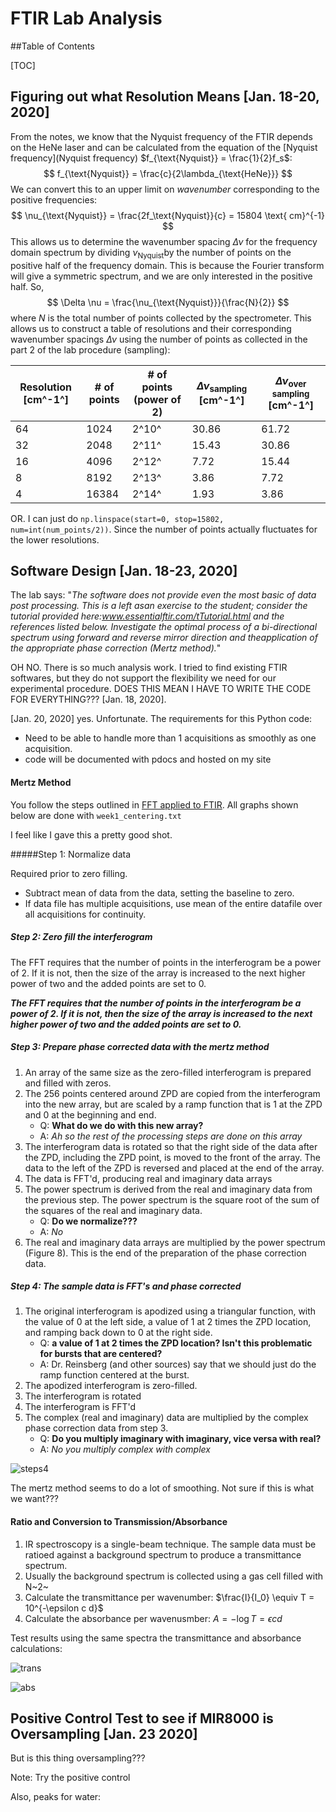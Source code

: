 # FTIR Lab Analysis

##Table of Contents

[TOC]

## Figuring out what Resolution Means [Jan. 18-20, 2020]

From the notes, we know that the Nyquist frequency of the FTIR depends on the HeNe laser and can be calculated from the equation of the [Nyquist frequency](Nyquist frequency) $f_{\text{Nyquist}} = \frac{1}{2}f_s$:
$$
f_{\text{Nyquist}} = \frac{c}{2\lambda_{\text{HeNe}}}
$$
We can convert this to an upper limit on *wavenumber* corresponding to the positive frequencies:
$$
\nu_{\text{Nyquist}} = \frac{2f_\text{Nyquist}}{c} = 15804 \text{ cm}^{-1}
$$
This allows us to determine the wavenumber spacing $\Delta \nu$ for the frequency domain spectrum by dividing $\nu_{\text{Nyquist}}$by the number of points on the positive half of the frequency domain. This is because the Fourier transform will give a symmetric spectrum, and we are only interested in the positive half. So, 
$$
\Delta \nu = \frac{\nu_{\text{Nyquist}}}{\frac{N}{2}}
$$
where $N$ is the total number of points collected by the spectrometer. This allows us to construct a table of resolutions and their corresponding wavenumber spacings $\Delta \nu$ using the number of points as collected in the part 2 of the lab procedure (sampling):

| Resolution [cm^-1^] | \# of points | \# of points (power of 2) | $\Delta \nu_\text{sampling}$ [cm^-1^] | $\Delta \nu_\text{over sampling}$ [cm^-1^] |
| ------------------- | ------------ | ------------------------- | ------------------------------------- | ---------------------------------------- |
| 64                  | 1024         | 2^10^                     | 30.86                                 | 61.72                                    |
| 32                  | 2048         | 2^11^                     | 15.43                                 | 30.86                                    |
| 16                  | 4096         | 2^12^                     | 7.72                                  | 15.44                                    |
| 8                   | 8192         | 2^13^                     | 3.86                                  | 7.72                                     |
| 4                   | 16384        | 2^14^                     | 1.93                                  | 3.86                                     |

 OR. I can just do ```np.linspace(start=0, stop=15802, num=int(num_points/2))```. Since the number of points actually fluctuates for the lower resolutions. 

## Software Design [Jan. 18-23, 2020]

The lab says: "*The software does not provide even the most basic of data post processing. This is a left asan exercise to the student; consider the tutorial provided here:www.essentialftir.com/tTutorial.html and the references listed below. Investigate the optimal process of a bi-directional spectrum using forward and reverse mirror direction and theapplication of the appropriate phase correction (Mertz method).*"

OH NO. There is so much analysis work. I tried to find existing FTIR softwares, but they do not support the flexibility we need for our experimental procedure. DOES THIS MEAN I HAVE TO WRITE THE CODE FOR EVERYTHING??? [Jan. 18, 2020]. 

[Jan. 20, 2020] yes. Unfortunate. The requirements for this Python code:

-   Need to be able to handle more than 1 acquisitions as smoothly as one acquisition. 
-   code will be documented with pdocs and hosted on my site 

#### Mertz Method

You follow the steps outlined in [FFT applied to FTIR](https://web.archive.org/web/20180816190611/http://essentialftir.com/fftTutorial.html). All graphs shown below are done with ```week1_centering.txt```

I feel like I gave this a pretty good shot. 

#####Step 1: Normalize data 

Required prior to zero filling.

-   Subtract mean of data from the data, setting the baseline to zero. 
-   If data file has multiple acquisitions, use mean of the entire datafile over all acquisitions for continuity. 

##### Step 2: Zero fill the interferogram

The FFT requires that the number of points in the interferogram be a power of 2. If it is not, then the size of the array is increased to the next higher power of two and the added points are set to 0.

***The FFT requires that the number of points in the interferogram be a power of 2. If it is not, then the size of the array is increased to the next higher power of two and the added points are set to 0.***

##### Step 3: Prepare phase corrected data with the mertz method

1.  An array of the same size as the zero-filled interferogram is prepared and filled with zeros.
2.  The 256 points centered around ZPD are copied from the interferogram into the new array, but are scaled by a ramp function that is 1 at the ZPD and 0 at the beginning and end. 
    -   Q: **What do we do with this new array?**
    -   A: *Ah so the rest of the processing steps are done on this array*
3.  The interferogram data is rotated so that the right side of the data after the ZPD, including the ZPD point, is moved to the front of the array. The data to the left of the ZPD is reversed and placed at the end of the array.
4.  The data is FFT'd, producing real and imaginary data arrays
5.  The power spectrum is derived from the real and imaginary data from the previous step. The power spectrum is the square root of the sum of the squares of the real and imaginary data. 
    -   Q: **Do we normalize???**
    -   A: *No*
6.  The real and imaginary data arrays are multiplied by the power spectrum (Figure 8). This is the end of the preparation of the phase correction data.

##### Step 4: The sample data is FFT's and phase corrected

1.  The original interferogram is apodized using a triangular function, with the value of 0 at the left side, a value of 1 at 2 times the ZPD location, and ramping back down to 0 at the right side.
    -   Q: **a value of 1 at 2 times the ZPD location? Isn't this problematic for bursts that are centered?**
    -   A: Dr. Reinsberg (and other sources) say that we should just do the ramp function centered at the burst. 
2.  The apodized interferogram is zero-filled.
3.  The interferogram is rotated 
4.  The interferogram is FFT'd
5.  The complex (real and imaginary) data are multiplied by the complex phase correction data from step 3. 
    -   Q: **Do you multiply imaginary with imaginary, vice versa with real?**
    -   A: *No you multiply complex with complex*

![steps4](/Users/linesther/Downloads/mertzcomparison.png)

The mertz method seems to do a lot of smoothing. Not sure if this is what we want???

#### Ratio and Conversion to Transmission/Absorbance

1.  IR spectroscopy is a single-beam technique. The sample data must be ratioed against a background spectrum to produce a transmittance spectrum. 
2.  Usually the background spectrum is collected using a gas cell filled with N~2~
3.  Calculate the transmittance per wavenumber: $\frac{I}{I_0} \equiv T = 10^{-\epsilon c d}$
4.  Calculate the absorbance per wavenusmber: $A = -\log T = \epsilon c d$

Test results using the same spectra the transmittance and absorbance calculations:

![trans](/Users/linesther/Downloads/trans.png)

![abs](/Users/linesther/Downloads/abs.png)



## Positive Control Test to see if MIR8000 is Oversampling [Jan. 23 2020]

But is this thing oversampling???

Note: Try the positive control

Also, peaks for water: 







